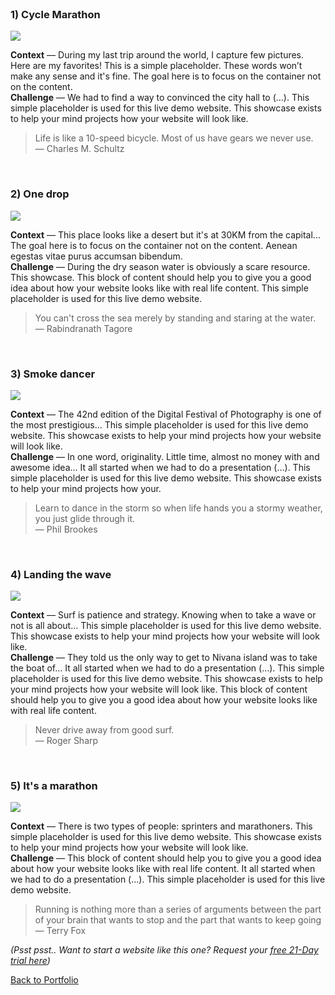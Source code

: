 <br>

### 1) Cycle Marathon

![](https://raw.githubusercontent.com/firepress-org/theme-assets/master/professional-services/martine-nadal/images/portfolio-top-5/top-5-101.jpg)

**Context** — During my last trip around the world, I capture few pictures. Here are my favorites! This is a simple placeholder. These words won’t make any sense and it's fine. The goal here is to focus on the container not on the content.<br>
**Challenge** — We had to find a way to convinced the city hall to (…). This simple placeholder is used for this live demo website. This showcase exists to help your mind projects how your website will look like.

> Life is like a 10-speed bicycle. Most of us have gears we never use.<br>
— Charles M. Schultz

<br>

### 2) One drop

![](https://raw.githubusercontent.com/firepress-org/theme-assets/master/professional-services/martine-nadal/images/portfolio-top-5/top-5-102.jpg)

**Context** — This place looks like a desert but it's at 30KM from the capital... The goal here is to focus on the container not on the content. Aenean egestas vitae purus accumsan bibendum.<br>
**Challenge** — During the dry season water is obviously a scare resource. This showcase. This block of content should help you to give you a good idea about how your website looks like with real life content. This simple placeholder is used for this live demo website.

> You can't cross the sea merely by standing and staring at the water.<br>
— Rabindranath Tagore 

<br>

### 3) Smoke dancer

![](https://raw.githubusercontent.com/firepress-org/theme-assets/master/professional-services/martine-nadal/images/portfolio-top-5/top-5-103.jpg)

**Context** — The 42nd edition of the Digital Festival of Photography is one of the most prestigious... This simple placeholder is used for this live demo website. This showcase exists to help your mind projects how your website will look like.<br>
**Challenge** — In one word, originality. Little time, almost no money with and awesome idea... It all started when we had to do a presentation (…). This simple placeholder is used for this live demo website. This showcase exists to help your mind projects how your.

> Learn to dance in the storm so when life hands you a stormy weather, you just glide through it.<br>
— Phil Brookes

<br>

### 4) Landing the wave

![](https://raw.githubusercontent.com/firepress-org/theme-assets/master/professional-services/martine-nadal/images/portfolio-top-5/top-5-104.jpg)

**Context** — Surf is patience and strategy. Knowing when to take a wave or not is all about... This simple placeholder is used for this live demo website. This showcase exists to help your mind projects how your website will look like.<br>
**Challenge** — They told us the only way to get to Nivana island was to take the boat of... It all started when we had to do a presentation (…). This simple placeholder is used for this live demo website. This showcase exists to help your mind projects how your website will look like. This block of content should help you to give you a good idea about how your website looks like with real life content.

> Never drive away from good surf.<br>
— Roger Sharp

<br>

### 5) It's a marathon

![](https://raw.githubusercontent.com/firepress-org/theme-assets/master/professional-services/martine-nadal/images/portfolio-top-5/top-5-105.jpg)

**Context** — There is two types of people: sprinters and marathoners. This simple placeholder is used for this live demo website. This showcase exists to help your mind projects how your website will look like.<br>
**Challenge** — This block of content should help you to give you a good idea about how your website looks like with real life content. It all started when we had to do a presentation (…). This simple placeholder is used for this live demo website.

> Running is nothing more than a series of arguments between the part of your brain that wants to stop and the part that wants to keep going<br>
— Terry Fox

*(Psst psst.. Want to start a website like this one? Request your [free 21-Day trial here](http://firepress.org/blog/sign-up-for-your-free-21-day-trial-at-firepress/))*

<a href="/news/portfolio/" class="button button-block button-primary button-rounded">Back to Portfolio</a>